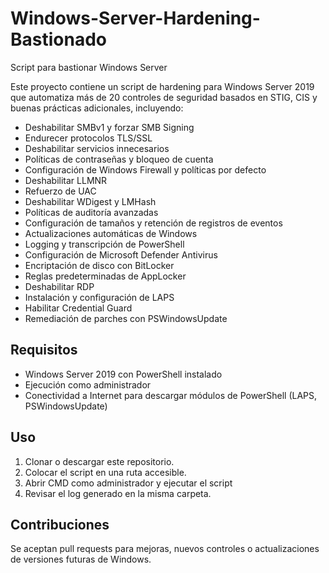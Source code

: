 # Windows-Server-Hardening-Bastionado
Script para bastionar Windows Server

Este proyecto contiene un script de hardening para Windows Server 2019 que automatiza más de 20 controles de seguridad basados en STIG, CIS y buenas prácticas adicionales, incluyendo:

- Deshabilitar SMBv1 y forzar SMB Signing
- Endurecer protocolos TLS/SSL
- Deshabilitar servicios innecesarios
- Políticas de contraseñas y bloqueo de cuenta
- Configuración de Windows Firewall y políticas por defecto
- Deshabilitar LLMNR
- Refuerzo de UAC
- Deshabilitar WDigest y LMHash
- Políticas de auditoría avanzadas
- Configuración de tamaños y retención de registros de eventos
- Actualizaciones automáticas de Windows
- Logging y transcripción de PowerShell
- Configuración de Microsoft Defender Antivirus
- Encriptación de disco con BitLocker
- Reglas predeterminadas de AppLocker
- Deshabilitar RDP
- Instalación y configuración de LAPS
- Habilitar Credential Guard
- Remediación de parches con PSWindowsUpdate

## Requisitos

- Windows Server 2019 con PowerShell instalado
- Ejecución como administrador
- Conectividad a Internet para descargar módulos de PowerShell (LAPS, PSWindowsUpdate)

## Uso

1. Clonar o descargar este repositorio.
2. Colocar el script en una ruta accesible.
3. Abrir CMD como administrador y ejecutar el script
4. Revisar el log generado en la misma carpeta.

## Contribuciones

Se aceptan pull requests para mejoras, nuevos controles o actualizaciones de versiones futuras de Windows.
